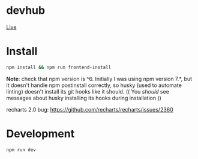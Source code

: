 # devhub

[Live](https://getdevhub.herokuapp.com/)

# Install

```sh
npm install && npm run frontend-install
```

**Note**: check that npm version is ^6. Initially I was using npm version 7.\*, but it doesn't handle npm postinstall correctly, so husky (used to automate linting) doesn't install its git hooks like it should. (( You _should_ see messages about husky installing its hooks during installation ))

recharts 2.0 bug: https://github.com/recharts/recharts/issues/2360

# Development

```sh
npm run dev
```
